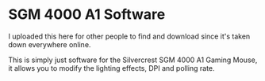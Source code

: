 # SGM 4000 A1 Software

I uploaded this here for other people to find and download since it's taken down everywhere online.

This is simply just software for the Silvercrest SGM 4000 A1 Gaming Mouse, it allows you to modify the lighting effects, DPI and polling rate.

